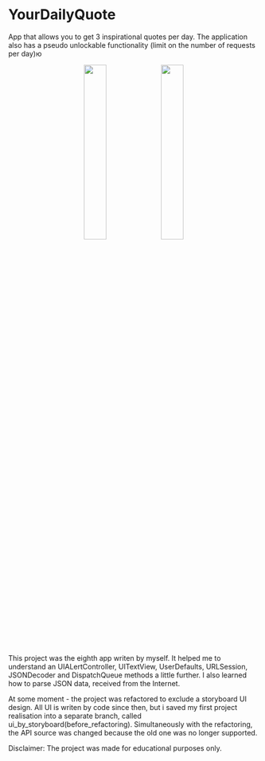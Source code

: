 # YourDailyQuote
App that allows you to get 3 inspirational quotes per day.
The application also has a pseudo unlockable functionality (limit on the number of requests per day)ю

<p align="center">
<img src="https://user-images.githubusercontent.com/82824022/211313268-21f447a5-d5d8-4510-a210-ebff969aae90.PNG" width=30% height=30%>  <img src="https://user-images.githubusercontent.com/82824022/211313253-333da18f-f045-4acb-afe7-f3f0446b1b01.PNG" width=30% height=30%> 
</p>

This project was the eighth app writen by myself. It helped me to understand an UIALertController, UITextView, UserDefaults, URLSession, JSONDecoder and DispatchQueue methods a little further. I also learned how to parse JSON data, received from the Internet. 

At some moment - the project was refactored to exclude a storyboard UI design. All UI is writen by code since then, but i saved my first project realisation into a separate branch, called ui_by_storyboard(before_refactoring).
Simultaneously with the refactoring, the API source was changed because the old one was no longer supported.

Disclaimer:
The project was made for educational purposes only.
